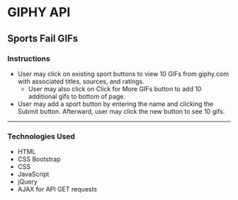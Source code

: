 # GIPHY API

## Sports Fail GIFs

### Instructions
* User may click on existing sport buttons to view 10 GIFs from giphy.com with associated titles, sources, and ratings.
  * User may also click on Click for More GIFs button to add 10 additional gifs to bottom of page.
* User may add a sport button by entering the name and clicking the Submit button. Afterward, user may click the new button to see 10 gifs.


---

### Technologies Used
* HTML
* CSS Bootstrap
* CSS
* JavaScript 
* jQuery
* AJAX for API GET requests